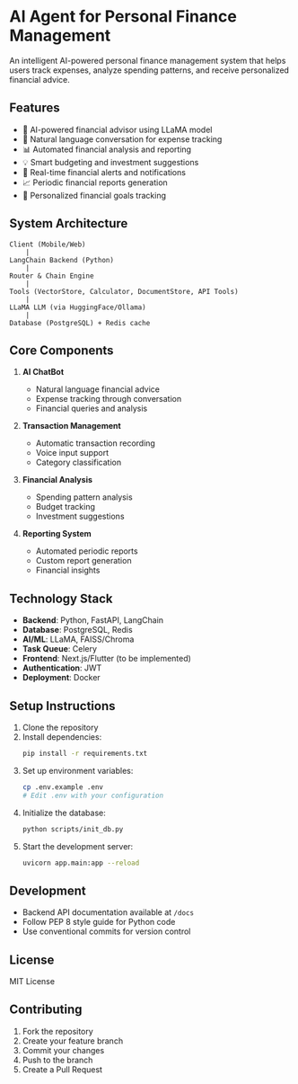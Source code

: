 # AI Agent for Personal Finance Management

An intelligent AI-powered personal finance management system that helps users track expenses, analyze spending patterns, and receive personalized financial advice.

## Features

- 🤖 AI-powered financial advisor using LLaMA model
- 💬 Natural language conversation for expense tracking
- 📊 Automated financial analysis and reporting
- 💡 Smart budgeting and investment suggestions
- 🔔 Real-time financial alerts and notifications
- 📈 Periodic financial reports generation
- 🎯 Personalized financial goals tracking

## System Architecture

```
Client (Mobile/Web)
    |
LangChain Backend (Python)
    |
Router & Chain Engine
    |
Tools (VectorStore, Calculator, DocumentStore, API Tools)
    |
LLaMA LLM (via HuggingFace/Ollama)
    |
Database (PostgreSQL) + Redis cache
```

## Core Components

1. **AI ChatBot**
   - Natural language financial advice
   - Expense tracking through conversation
   - Financial queries and analysis

2. **Transaction Management**
   - Automatic transaction recording
   - Voice input support
   - Category classification

3. **Financial Analysis**
   - Spending pattern analysis
   - Budget tracking
   - Investment suggestions

4. **Reporting System**
   - Automated periodic reports
   - Custom report generation
   - Financial insights

## Technology Stack

- **Backend**: Python, FastAPI, LangChain
- **Database**: PostgreSQL, Redis
- **AI/ML**: LLaMA, FAISS/Chroma
- **Task Queue**: Celery
- **Frontend**: Next.js/Flutter (to be implemented)
- **Authentication**: JWT
- **Deployment**: Docker

## Setup Instructions

1. Clone the repository
2. Install dependencies:
   ```bash
   pip install -r requirements.txt
   ```
3. Set up environment variables:
   ```bash
   cp .env.example .env
   # Edit .env with your configuration
   ```
4. Initialize the database:
   ```bash
   python scripts/init_db.py
   ```
5. Start the development server:
   ```bash
   uvicorn app.main:app --reload
   ```

## Development

- Backend API documentation available at `/docs`
- Follow PEP 8 style guide for Python code
- Use conventional commits for version control

## License

MIT License

## Contributing

1. Fork the repository
2. Create your feature branch
3. Commit your changes
4. Push to the branch
5. Create a Pull Request 